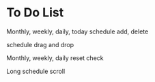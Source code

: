 # To Do List

Monthly, weekly, daily, today schedule add, delete

schedule drag and drop

Monthly, weekly, daily reset check

Long schedule scroll
